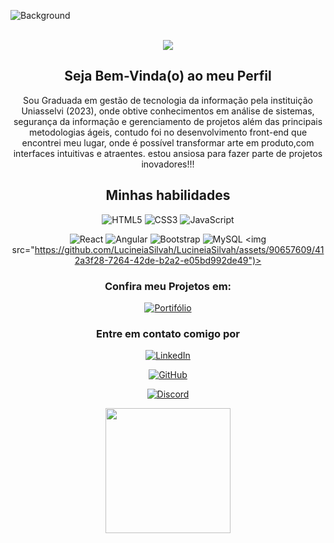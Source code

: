![Background](https://github.com/LucineiaSilvah/LucineiaSilvah/assets/90657609/3e12a3b9-99d6-4dfc-ae58-2e03ae27e81a)
<div style="display: inline_block, color:purple" align="center" ><br>
  
<img src="https://github.com/LucineiaSilvah/LucineiaSilvah/assets/90657609/af3b764e-366e-4d29-895b-a222e164406d">

## Seja Bem-Vinda(o) ao meu Perfil  
Sou Graduada em gestão de tecnologia da informação pela instituição Uniasselvi (2023), onde obtive conhecimentos em análise de sistemas, segurança da informação e gerenciamento de projetos além das principais metodologias ágeis, contudo foi no desenvolvimento front-end que encontrei meu lugar, onde é possível transformar arte em produto,com interfaces intuitivas e atraentes.
estou ansiosa para fazer parte de projetos inovadores!!!

## Minhas habilidades
![HTML5](https://img.shields.io/badge/HTML5-000?style=for-the-badge&logo=html5)
![CSS3](https://img.shields.io/badge/CSS3-000?style=for-the-badge&logo=css3&logoColor=264CE4)
![JavaScript](https://img.shields.io/badge/JavaScript-000?style=for-the-badge&logo=javascript)

![React](https://img.shields.io/badge/React-000?style=for-the-badge&logo=react)
![Angular](https://img.shields.io/badge/Angular-000?style=for-the-badge&logo=angular)
![Bootstrap](https://img.shields.io/badge/Bootstrap-000?style=for-the-badge&logo=bootstrap)
![MySQL](https://img.shields.io/badge/MySQL-000?style=for-the-badge&logo=mysql&logoColor=005C84)
<img src="https://github.com/LucineiaSilvah/LucineiaSilvah/assets/90657609/412a3f28-7264-42de-b2a2-e05bd992de49")>
### Confira meu Projetos em:
[![Portifólio](https://img.shields.io/badge/Meu_Portifólio-929?style=for-the-badge&logo)](https://portifolio-lsv2.netlify.app/)

### Entre em contato comigo por
[![LinkedIn](https://img.shields.io/badge/LinkedIn-000?style=for-the-badge&logo=linkedin&logoColor=0E76A8)](https://www.linkedin.com/in/lucineia-r-silva-frontend/)

[![GitHub](https://img.shields.io/badge/GitHub-000?style=for-the-badge&logo=github&logoColor=white)](https://github.com/LucineiaSilvah)

[![Discord](https://img.shields.io/badge/Discord-000?style=for-the-badge&logo=discord)](https://https://discord.com/channels/@LucineiaSilvah/504150525982539777)

<img  src="https://user-images.githubusercontent.com/90657609/153277502-55d820bb-aec6-4243-9524-b8080186d95d.gif" width="200" height="200" align="center">

   


</div>


